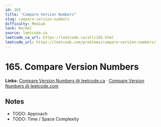 ```yaml
--- 
id: 165
title: "Compare Version Numbers"
slug: compare-version-numbers
difficulty: Medium
lock: Normal
source: leetcode.ca
leetcode_ca_url: https://leetcode.ca/all/165.html
leetcode_url: https://leetcode.com/problems/compare-version-numbers/
---
```


# 165. Compare Version Numbers

**Links:** [Compare Version Numbers @ leetcode.ca](https://leetcode.ca/all/165.html) · [Compare Version Numbers @ leetcode.com](https://leetcode.com/problems/compare-version-numbers/)

## Notes
- TODO: Approach
- TODO: Time / Space Complexity
